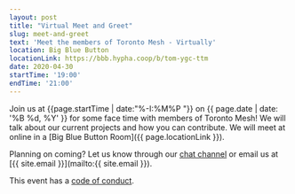 ```yaml
---
layout: post
title: "Virtual Meet and Greet"
slug: meet-and-greet
text: 'Meet the members of Toronto Mesh - Virtually'
location: Big Blue Button
locationLink: https://bbb.hypha.coop/b/tom-ygc-ttm
date: 2020-04-30
startTime: '19:00'
endTime: '21:00'
---
```


Join us at {{page.startTime | date:"%-I:%M%P "}} on {{ page.date | date: '%B %d, %Y' }} for some face time with members of Toronto Mesh! We will talk about our current projects and how you can contribute. We will meet at online in a [Big Blue Button Room]({{ page.locationLink }}).

Planning on coming? Let us know through our [chat channel](https://chat.tomesh.net/#/room/#tomesh:tomesh.net) or email us at [{{ site.email }}](mailto:{{ site.email }}).

This event has a [code of conduct](/code-of-conduct/).

